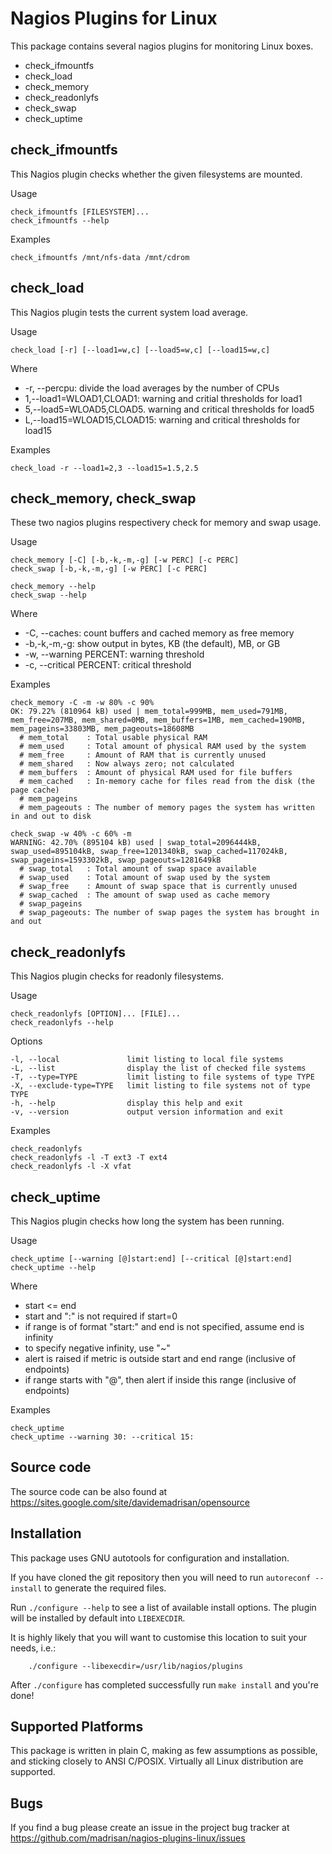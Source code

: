 # Nagios Plugins for Linux

This package contains several nagios plugins for monitoring Linux boxes.

* check_ifmountfs
* check_load
* check_memory
* check_readonlyfs
* check_swap
* check_uptime


## check_ifmountfs

This Nagios plugin checks whether the given filesystems are mounted.

Usage

	check_ifmountfs [FILESYSTEM]...
	check_ifmountfs --help

Examples

	check_ifmountfs /mnt/nfs-data /mnt/cdrom


## check_load

This Nagios plugin tests the current system load average.

Usage

	check_load [-r] [--load1=w,c] [--load5=w,c] [--load15=w,c]

Where

* -r, --percpu: divide the load averages by the number of CPUs
* 1,--load1=WLOAD1,CLOAD1: warning and critial thresholds for load1
* 5,--load5=WLOAD5,CLOAD5. warning and critical thresholds for load5
* L,--load15=WLOAD15,CLOAD15: warning and critical thresholds for load15

Examples

	check_load -r --load1=2,3 --load15=1.5,2.5


## check_memory, check_swap

These two nagios plugins respectivery check for memory and swap usage.

Usage

	check_memory [-C] [-b,-k,-m,-g] [-w PERC] [-c PERC]
	check_swap [-b,-k,-m,-g] [-w PERC] [-c PERC]
	
	check_memory --help
	check_swap --help

Where

* -C, --caches: count buffers and cached memory as free memory
* -b,-k,-m,-g: show output in bytes, KB (the default), MB, or GB
* -w, --warning PERCENT: warning threshold
* -c, --critical PERCENT: critical threshold

Examples

	check_memory -C -m -w 80% -c 90%
	OK: 79.22% (810964 kB) used | mem_total=999MB, mem_used=791MB, mem_free=207MB, mem_shared=0MB, mem_buffers=1MB, mem_cached=190MB, mem_pageins=33803MB, mem_pageouts=18608MB
	  # mem_total    : Total usable physical RAM
	  # mem_used     : Total amount of physical RAM used by the system
	  # mem_free     : Amount of RAM that is currently unused
	  # mem_shared   : Now always zero; not calculated
	  # mem_buffers  : Amount of physical RAM used for file buffers
	  # mem_cached   : In-memory cache for files read from the disk (the page cache)
	  # mem_pageins
	  # mem_pageouts : The number of memory pages the system has written in and out to disk

	check_swap -w 40% -c 60% -m
	WARNING: 42.70% (895104 kB) used | swap_total=2096444kB, swap_used=895104kB, swap_free=1201340kB, swap_cached=117024kB, swap_pageins=1593302kB, swap_pageouts=1281649kB
	  # swap_total   : Total amount of swap space available
	  # swap_used    : Total amount of swap used by the system
	  # swap_free    : Amount of swap space that is currently unused
	  # swap_cached  : The amount of swap used as cache memory
	  # swap_pageins 
	  # swap_pageouts: The number of swap pages the system has brought in and out


## check_readonlyfs

This Nagios plugin checks for readonly filesystems.

Usage

	check_readonlyfs [OPTION]... [FILE]...
	check_readonlyfs --help

Options 

	-l, --local               limit listing to local file systems
	-L, --list                display the list of checked file systems
	-T, --type=TYPE           limit listing to file systems of type TYPE
	-X, --exclude-type=TYPE   limit listing to file systems not of type TYPE
	-h, --help                display this help and exit
	-v, --version             output version information and exit

Examples

	check_readonlyfs
	check_readonlyfs -l -T ext3 -T ext4
	check_readonlyfs -l -X vfat


## check_uptime

This Nagios plugin checks how long the system has been running.

Usage

	check_uptime [--warning [@]start:end] [--critical [@]start:end]
	check_uptime --help

Where

* start <= end
* start and ":" is not required if start=0
* if range is of format "start:" and end is not specified, assume end is infinity
* to specify negative infinity, use "~"
* alert is raised if metric is outside start and end range (inclusive of endpoints)
* if range starts with "@", then alert if inside this range (inclusive of endpoints)

Examples

	check_uptime
	check_uptime --warning 30: --critical 15:


## Source code

The source code can be also found at https://sites.google.com/site/davidemadrisan/opensource


## Installation

This package uses GNU autotools for configuration and installation.

If you have cloned the git repository then you will need to run
`autoreconf --install` to generate the required files.

Run `./configure --help` to see a list of available install options.
The plugin will be installed by default into `LIBEXECDIR`.

It is highly likely that you will want to customise this location to
suit your needs, i.e.:

        ./configure --libexecdir=/usr/lib/nagios/plugins

After `./configure` has completed successfully run `make install` and
you're done!


## Supported Platforms

This package is written in plain C, making as few assumptions as possible, and
sticking closely to ANSI C/POSIX.
Virtually all Linux distribution are supported.


## Bugs

If you find a bug please create an issue in the project bug tracker at
https://github.com/madrisan/nagios-plugins-linux/issues
